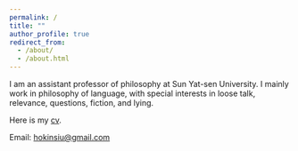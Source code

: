 ```yaml
---
permalink: /
title: ""
author_profile: true
redirect_from: 
  - /about/
  - /about.html
---
```


I am an assistant professor of philosophy at Sun Yat-sen University. I mainly work in philosophy of language, with special interests in loose talk, relevance, questions, fiction, and lying.

Here is my [cv](../assets/cv2025.pdf).

Email: hokinsiu@gmail.com

